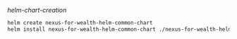 

_helm-chart-creation_


```bash
helm create nexus-for-wealth-helm-common-chart
helm install nexus-for-wealth-helm-common-chart ./nexus-for-wealth-helm-common-chart
```
